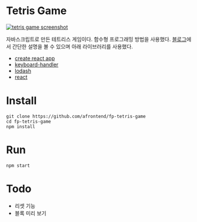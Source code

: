 # Tetris Game

[![tetris game screenshot](https://agvim.files.wordpress.com/2019/01/fp-tetris-game.png?w=100 "tetris game screenshot")](https://afrontend.github.io/game/fp-tetris-game/)

자바스크립트로 만든 테트리스 게임이다. 함수형 프로그래밍 방법을 사용했다. [블로그](https://agvim.wordpress.com/2019/01/08/tetris-game-with-javascript/)에서 간단한 설명을 볼 수 있으며 아래 라이브러리를 사용했다.

* [create react app](https://github.com/facebook/create-react-app)
* [keyboard-handler](https://github.com/emiljohansson/keyboard-handler)
* [lodash](https://lodash.com/)
* [react](https://reactjs.org/)

# Install

    git clone https://github.com/afrontend/fp-tetris-game
    cd fp-tetris-game
    npm install

# Run

    npm start

# Todo

* 리셋 기능
* 블록 미리 보기
